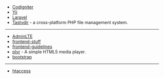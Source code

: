 
* [Codigniter](https://github.com/bcit-ci/CodeIgniter)
* [Yii](https://github.com/yiisoft/yii)
* [Laravel](https://github.com/laravel/laravel)
* [Tastydir](https://github.com/vladh/tastydir) - a cross-platform PHP file management system.

---
* [AdminLTE](https://github.com/almasaeed2010/AdminLTE)
* [frontend-stuff](https://github.com/moklick/frontend-stuff)
* [frontend-guidelines](https://github.com/bendc/frontend-guidelines)
* [plyr](https://github.com/Selz/plyr) - A simple HTML5 media player.
* [bootstrap](https://github.com/twbs/bootstrap)

---
* [htaccess](https://github.com/phanan/htaccess)
